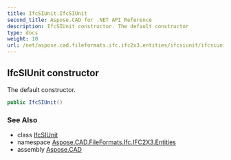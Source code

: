 ```yaml
---
title: IfcSIUnit.IfcSIUnit
second_title: Aspose.CAD for .NET API Reference
description: IfcSIUnit constructor. The default constructor
type: docs
weight: 10
url: /net/aspose.cad.fileformats.ifc.ifc2x3.entities/ifcsiunit/ifcsiunit/
---
```

## IfcSIUnit constructor

The default constructor.

```csharp
public IfcSIUnit()
```

### See Also

* class [IfcSIUnit](../)
* namespace [Aspose.CAD.FileFormats.Ifc.IFC2X3.Entities](../../ifcsiunit/)
* assembly [Aspose.CAD](../../../)


